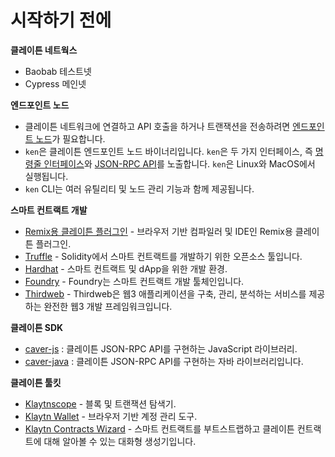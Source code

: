# 시작하기 전에

**클레이튼 네트웍스**

* Baobab 테스트넷
* Cypress 메인넷

**엔드포인트 노드**

* 클레이튼 네트워크에 연결하고 API 호출을 하거나 트랜잭션을 전송하려면 [엔드포인트 노드](../../nodes/endpoint-node/endpoint-node.md)가 필요합니다.
* `ken`은 클레이튼 엔드포인트 노드 바이너리입니다. `ken`은 두 가지 인터페이스, 즉 [명령줄 인터페이스](../../nodes/endpoint-node/ken-cli-commands.md)와 [JSON-RPC API](../../references/json-rpc/json-rpc.md)를 노출합니다. `ken`은 Linux와 MacOS에서 실행됩니다.
* `ken` CLI는 여러 유틸리티 및 노드 관리 기능과 함께 제공됩니다.

**스마트 컨트랙트 개발**

* [Remix용 클레이튼 플러그인](https://ide.klaytn.foundation) - 브라우저 기반 컴파일러 및 IDE인 Remix용 클레이튼 플러그인.
* [Truffle](https://github.com/trufflesuite/truffle) - Solidity에서 스마트 컨트랙트를 개발하기 위한 오픈소스 툴입니다.
* [Hardhat](https://hardhat.org/hardhat-runner/docs/getting-started) - 스마트 컨트랙트 및 dApp을 위한 개발 환경.
* [Foundry](https://book.getfoundry.sh/) - Foundry는 스마트 컨트랙트 개발 툴체인입니다.
* [Thirdweb](https://portal.thirdweb.com/) - Thirdweb은 웹3 애플리케이션을 구축, 관리, 분석하는 서비스를 제공하는 완전한 웹3 개발 프레임워크입니다.

**클레이튼 SDK**

* [caver-js](../../references/sdk/caver-js/caver-js.md) : 클레이튼 JSON-RPC API를 구현하는 JavaScript 라이브러리.
* [caver-java](../../references/sdk/caver-java/caver-java.md) : 클레이튼 JSON-RPC API를 구현하는 자바 라이브러리입니다.

**클레이튼 툴킷**

* [Klaytnscope](https://scope.klaytn.com/) - 블록 및 트랜잭션 탐색기.
* [Klaytn Wallet](https://wallet.klaytn.com/) - 브라우저 기반 계정 관리 도구.
* [Klaytn Contracts Wizard](https://wizard.klaytn.foundation/) - 스마트 컨트랙트를 부트스트랩하고 클레이튼 컨트랙트에 대해 알아볼 수 있는 대화형 생성기입니다.
